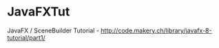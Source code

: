# JavaFXTut
JavaFX / SceneBuilder Tutorial - http://code.makery.ch/library/javafx-8-tutorial/part1/
